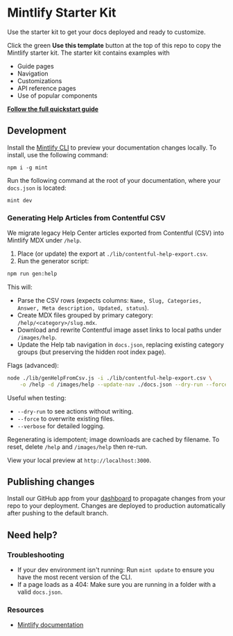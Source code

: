 # Mintlify Starter Kit

Use the starter kit to get your docs deployed and ready to customize.

Click the green **Use this template** button at the top of this repo to copy the Mintlify starter kit. The starter kit contains examples with

- Guide pages
- Navigation
- Customizations
- API reference pages
- Use of popular components

**[Follow the full quickstart guide](https://starter.mintlify.com/quickstart)**

## Development

Install the [Mintlify CLI](https://www.npmjs.com/package/mint) to preview your documentation changes locally. To install, use the following command:

```
npm i -g mint
```

Run the following command at the root of your documentation, where your `docs.json` is located:

```
mint dev
```

### Generating Help Articles from Contentful CSV

We migrate legacy Help Center articles exported from Contentful (CSV) into Mintlify MDX under `/help`.

1. Place (or update) the export at `./lib/contentful-help-export.csv`.
2. Run the generator script:

```bash
npm run gen:help
```

This will:

- Parse the CSV rows (expects columns: `Name, Slug, Categories, Answer, Meta description, Updated, status`).
- Create MDX files grouped by primary category: `/help/<category>/slug.mdx`.
- Download and rewrite Contentful image asset links to local paths under `/images/help`.
- Update the Help tab navigation in `docs.json`, replacing existing category groups (but preserving the hidden root index page).

Flags (advanced):

```bash
node ./lib/genHelpFromCsv.js -i ./lib/contentful-help-export.csv \
	-o /help -d /images/help --update-nav ./docs.json --dry-run --force --verbose
```

Useful when testing:

- `--dry-run` to see actions without writing.
- `--force` to overwrite existing files.
- `--verbose` for detailed logging.

Regenerating is idempotent; image downloads are cached by filename. To reset, delete `/help` and `/images/help` then re-run.

View your local preview at `http://localhost:3000`.

## Publishing changes

Install our GitHub app from your [dashboard](https://dashboard.mintlify.com/settings/organization/github-app) to propagate changes from your repo to your deployment. Changes are deployed to production automatically after pushing to the default branch.

## Need help?

### Troubleshooting

- If your dev environment isn't running: Run `mint update` to ensure you have the most recent version of the CLI.
- If a page loads as a 404: Make sure you are running in a folder with a valid `docs.json`.

### Resources
- [Mintlify documentation](https://mintlify.com/docs)
